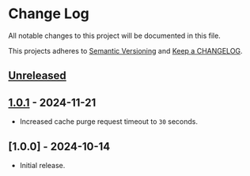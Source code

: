 # Change Log

All notable changes to this project will be documented in this file.

This projects adheres to [Semantic Versioning](http://semver.org/) and [Keep a CHANGELOG](http://keepachangelog.com/).

## [Unreleased][unreleased]

## [1.0.1] - 2024-11-21
- Increased cache purge request timeout to `30` seconds.

## [1.0.0] - 2024-10-14
- Initial release.

[unreleased]: https://github.com/pronamic/wp-pronamic-cloudflare/compare/1.0.1...HEAD
[1.0.1]: https://github.com/pronamic/wp-pronamic-cloudflare/compare/1.0.0...1.0.1
